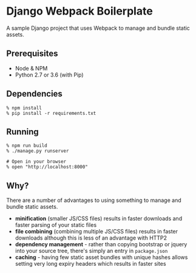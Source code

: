 # Django Webpack Boilerplate

A sample Django project that uses Webpack to manage and bundle static assets.


## Prerequisites

* Node & NPM
* Python 2.7 or 3.6 (with Pip)


## Dependencies

    % npm install
    % pip install -r requirements.txt


## Running

    % npm run build
    % ./manage.py runserver

    # Open in your browser
    % open "http://localhost:8000"


## Why?

There are a number of advantages to using something to manage and bundle static
assets. 

* **minification** (smaller JS/CSS files) results in faster downloads and faster parsing of your static files
* **file combining** (combining multiple JS/CSS files) results in faster downloads although this is less of an advantage with HTTP2
* **dependency management** - rather than copying bootstrap or jquery into your source tree, there's simply an entry in `package.json`
* **caching** - having few static asset bundles with unique hashes allows setting very long expiry headers which results in faster sites
